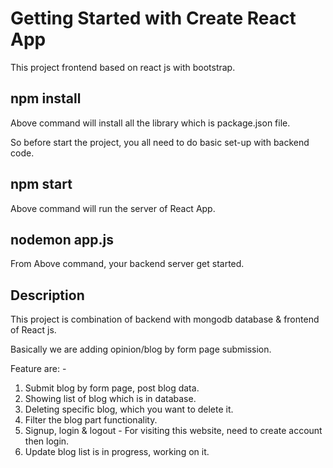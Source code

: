 # Getting Started with Create React App

This project frontend based on react js with bootstrap.

## npm install

Above command will install all the library which is package.json file.

So before start the project, you all need to do basic set-up with backend code.

## npm start

Above command will run the server of React App.

## nodemon app.js

From Above command, your backend server get started.

## Description

This project is combination of backend with mongodb database & frontend of React js.

Basically we are adding opinion/blog by form page submission.

Feature are: -

1. Submit blog by form page, post blog data.
2. Showing list of blog which is in database.
3. Deleting specific blog, which you want to delete it.
4. Filter the blog part functionality.
5. Signup, login & logout - For visiting this website, need to create account then login.
6. Update blog list is in progress, working on it.